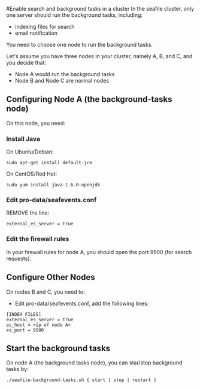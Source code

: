 #Enable search and background tasks in a cluster
In the seafile cluster, only one server should run the background tasks, including:

- indexing files for search
- email notification


You need to choose one node to run the background tasks. 

Let's assume you have three nodes in your cluster, namely A, B, and C, and you decide that:

* Node A would run the background tasks
* Node B and Node C are normal nodes


## Configuring Node A (the background-tasks node)

On this node, you need:

### Install Java

On Ubuntu/Debian:
```
sudo apt-get install default-jre
```

On CentOS/Red Hat:
```
sudo yum install java-1.6.0-openjdk
```

### Edit pro-data/seafevents.conf

REMOVE the line:

```
external_es_server = true
```

### Edit the firewall rules

In your firewall rules for node A, you should open the port 9500 (for search requests).

## Configure Other Nodes

On nodes B and C, you need to:

* Edit pro-data/seafevents.conf, add the following lines:
```
[INDEX FILES]
external_es_server = true
es_host = <ip of node A>
es_port = 9500
```

## Start the background tasks

On node A (the background tasks node), you can star/stop background tasks by:

```
./seafile-background-tasks.sh { start | stop | restart }
```
